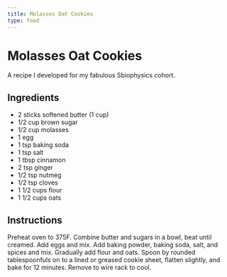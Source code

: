 ```yaml
---
title: Molasses Oat Cookies
type: food
---
```

# Molasses Oat Cookies

A recipe I developed for my fabulous Sbiophysics cohort.
## Ingredients

- 2 sticks softened butter (1 cup)
- 1/2 cup brown sugar
- 1/2 cup molasses
- 1 egg
- 1 tsp baking soda
- 1 tsp salt
- 1 tbsp cinnamon
- 2 tsp ginger
- 1/2 tsp nutmeg
- 1/2 tsp cloves
- 1 1/2 cups flour
- 1 1/2 cups oats


## Instructions

Preheat oven to 375F. Combine butter and sugars in a bowl, beat until creamed. Add eggs and mix. Add baking powder, baking soda, salt, and spices and mix. Gradually add flour and oats. Spoon by rounded tablespoonfuls on to a lined or greased cookie sheet, flatten slightly, and bake for 12 minutes. Remove to wire rack to cool.
